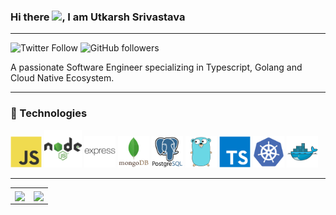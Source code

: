 ### Hi there <img src="https://raw.githubusercontent.com/MartinHeinz/MartinHeinz/master/wave.gif" width="30px">, I am Utkarsh Srivastava

---

![Twitter Follow](https://img.shields.io/twitter/follow/utkarshdev23?style=social)
![GitHub followers](https://img.shields.io/github/followers/utkarsh-pro?style=social)

A passionate Software Engineer specializing in Typescript, Golang and Cloud Native Ecosystem.

---

### 🧰 Technologies

<img src="https://raw.githubusercontent.com/devicons/devicon/master/icons/javascript/javascript-original.svg" alt="JavaScript" width="50" height="50"/>
<img src="https://raw.githubusercontent.com/devicons/devicon/master/icons/nodejs/nodejs-original-wordmark.svg" alt="NodeJS" width="60" height="60"/>
<img src="https://raw.githubusercontent.com/devicons/devicon/master/icons/express/express-original-wordmark.svg" alt="ExpressJS" width="50" height="50"/>
<img src="https://raw.githubusercontent.com/devicons/devicon/master/icons/mongodb/mongodb-original-wordmark.svg" alt="MongoDB" width="50" height="50"/>
<img src="https://raw.githubusercontent.com/devicons/devicon/master/icons/postgresql/postgresql-original-wordmark.svg" alt="PostgreSQL" width="50" height="50"/>
<img src="https://raw.githubusercontent.com/devicons/devicon/master/icons/go/go-original.svg" alt="Golang" width="50" height="50">
<img src="https://raw.githubusercontent.com/devicons/devicon/master/icons/typescript/typescript-original.svg" alt="Typescript" width="50" height="50">
<img src="https://raw.githubusercontent.com/devicons/devicon/master/icons/kubernetes/kubernetes-plain.svg" alt="Kubernetes" width="50" height="50">
<img src="https://raw.githubusercontent.com/devicons/devicon/master/icons/docker/docker-original.svg" alt="Docker" width="50" height="50">

---

<table>
  <tr>
    <th>
      <img src="https://github-readme-stats.vercel.app/api?username=utkarsh-pro&show_icons=true&theme=radical&count_private=true&border_radius=8&custom_title=My+Github+Stats" align="center" />
    </th>
    <th>
      <img src="https://github-readme-stats.vercel.app/api/top-langs/?username=utkarsh-pro&theme=radical&hide=QML,CSS" align="center" />
    </th>
  </tr>
</table>
<!--
**utkarsh-pro/utkarsh-pro** is a ✨ _special_ ✨ repository because its `README.md` (this file) appears on your GitHub profile.

Here are some ideas to get you started:

- 🔭 I’m currently working on ...
- 🌱 I’m currently learning ...
- 👯 I’m looking to collaborate on ...
- 🤔 I’m looking for help with ...
- 💬 Ask me about ...
- 📫 How to reach me: ...
- 😄 Pronouns: ...
- ⚡ Fun fact: ...
-->
